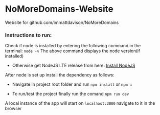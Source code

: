 # NoMoreDomains-Website
Website for github.com/immattdavison/NoMoreDomains

### Instructions to run:

Check if node is installed by entering the following command in the terminal: `node -v`
The above command displays the node version(if installed)

- Otherwise get NodeJS LTE release from here: [Install NodeJS](https://nodejs.org/en/download/)

After node is set up install the dependency as follows:

- Navigate in project root folder and run `npm install` or `npm i`

- To run/test the project finally run the comand `npm run dev`

A local instance of the app will start on `localhost:3000` navigate to it in the browser
